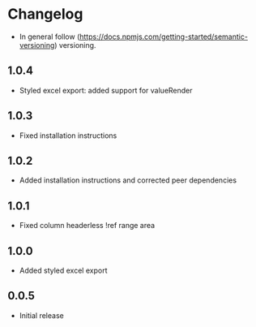 # Changelog

* In general follow (https://docs.npmjs.com/getting-started/semantic-versioning) versioning.

## <next>

## 1.0.4
* Styled excel export: added support for valueRender

## 1.0.3
* Fixed installation instructions

## 1.0.2
* Added installation instructions and corrected peer dependencies

## 1.0.1
* Fixed column headerless !ref range area

## 1.0.0
* Added styled excel export

## 0.0.5
* Initial release
